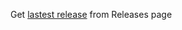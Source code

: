 Get [lastest release](https://github.com/Etamiin/Inertia/releases/tag/2020.1.5.x) from Releases page
